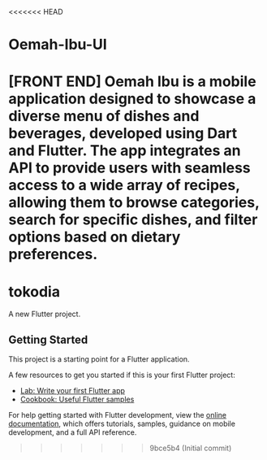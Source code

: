 <<<<<<< HEAD
# Oemah-Ibu-UI
[FRONT END] Oemah Ibu is a mobile application designed to showcase a diverse menu of dishes and beverages, developed using Dart and Flutter. The app integrates an API to provide users with seamless access to a wide array of recipes, allowing them to browse categories, search for specific dishes, and filter options based on dietary preferences.
=======
# tokodia

A new Flutter project.

## Getting Started

This project is a starting point for a Flutter application.

A few resources to get you started if this is your first Flutter project:

- [Lab: Write your first Flutter app](https://docs.flutter.dev/get-started/codelab)
- [Cookbook: Useful Flutter samples](https://docs.flutter.dev/cookbook)

For help getting started with Flutter development, view the
[online documentation](https://docs.flutter.dev/), which offers tutorials,
samples, guidance on mobile development, and a full API reference.
>>>>>>> 9bce5b4 (Initial commit)
